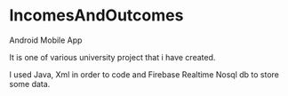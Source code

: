 # IncomesAndOutcomes
Android Mobile App

It is one of various university project that i have created.

I used Java, Xml in order to code and Firebase Realtime Nosql db to store some data. 
